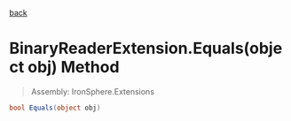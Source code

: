﻿

[back](/IronSphere.Extensions/types/BinaryReaderExtension)

# BinaryReaderExtension.Equals(object obj) Method

> Assembly: IronSphere.Extensions

```csharp
bool Equals(object obj)
```



 